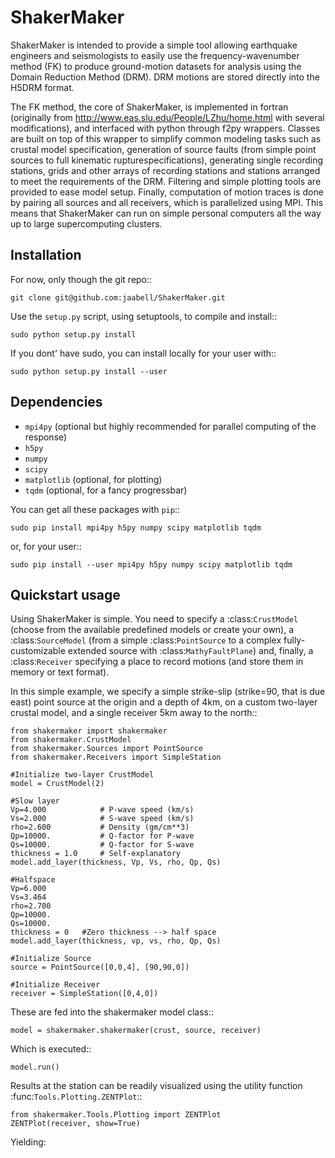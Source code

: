 # ShakerMaker

ShakerMaker is intended to provide a simple tool allowing earthquake engineers and seismologists to easily use the frequency-wavenumber method (FK) to produce ground-motion datasets for analysis using the Domain Reduction Method (DRM). DRM motions are stored directly into the H5DRM format.

The FK method, the core of ShakerMaker, is implemented in fortran (originally from http://www.eas.slu.edu/People/LZhu/home.html with several modifications), and interfaced with python through f2py wrappers. Classes are built on top of this wrapper to simplify common modeling tasks such as crustal model specification, generation of source faults (from simple point sources to full kinematic rupturespecifications), generating single recording stations, grids and other arrays of recording stations and stations arranged to meet the requirements of the DRM. Filtering and simple plotting tools are provided to ease model setup. Finally, computation of motion traces is done by pairing all sources and all receivers, which is parallelized using MPI. This means that ShakerMaker can run on simple personal computers all the way up to large supercomputing clusters. 

Installation
------------

For now, only though the git repo::

	git clone git@github.com:jaabell/ShakerMaker.git

Use the `setup.py` script, using setuptools, to compile and install::

	sudo python setup.py install

If you dont' have sudo, you can install locally for your user with::

	sudo python setup.py install --user


Dependencies
------------

- `mpi4py` (optional but highly recommended for parallel computing of the response)
- `h5py`
- `numpy`
- `scipy`
- `matplotlib` (optional, for plotting)
- `tqdm` (optional, for a fancy progressbar)

You can get all these packages with `pip`::

	sudo pip install mpi4py h5py numpy scipy matplotlib tqdm

or, for your user::

	sudo pip install --user mpi4py h5py numpy scipy matplotlib tqdm

Quickstart usage
----------------

Using ShakerMaker is simple. You need to specify a :class:`CrustModel` (choose from the available
predefined models or create your own), a :class:`SourceModel` (from a simple 
:class:`PointSource` to a complex fully-customizable extended source with :class:`MathyFaultPlane`) 
and, finally, a :class:`Receiver` specifying a place to record motions (and store them
in memory or text format).

In this simple example, we specify a simple strike-slip (strike=90, that is due east) 
point source at the origin and a depth of 4km, on a custom two-layer crustal model, 
and a single receiver 5km away to the north::

	from shakermaker import shakermaker
	from shakermaker.CrustModel
	from shakermaker.Sources import PointSource 
	from shakermaker.Receivers import SimpleStation

	#Initialize two-layer CrustModel
	model = CrustModel(2)

	#Slow layer
	Vp=4.000			# P-wave speed (km/s)
	Vs=2.000			# S-wave speed (km/s)
	rho=2.600			# Density (gm/cm**3)
	Qp=10000.			# Q-factor for P-wave
	Qs=10000.			# Q-factor for S-wave
	thickness = 1.0		# Self-explanatory
	model.add_layer(thickness, Vp, Vs, rho, Qp, Qs)

	#Halfspace
	Vp=6.000
	Vs=3.464
	rho=2.700
	Qp=10000.
	Qs=10000.
	thickness = 0   #Zero thickness --> half space
	model.add_layer(thickness, vp, vs, rho, Qp, Qs)

	#Initialize Source
	source = PointSource([0,0,4], [90,90,0])

	#Initialize Receiver
	receiver = SimpleStation([0,4,0])

These are fed into the shakermaker model class::

	model = shakermaker.shakermaker(crust, source, receiver)

Which is executed::

	model.run()

Results at the station can be readily visualized using the utility function :func:`Tools.Plotting.ZENTPlot`::

	from shakermaker.Tools.Plotting import ZENTPlot
	ZENTPlot(receiver, show=True)

Yielding:

